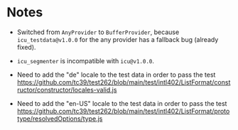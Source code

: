# Notes

- Switched from `AnyProvider` to `BufferProvider`, because `icu_testdata@v1.0.0` for the any provider
has a fallback bug (already fixed).

- `icu_segmenter` is incompatible with `icu@v1.0.0`.

- Need to add the "de" locale to the test data in order to pass the test
https://github.com/tc39/test262/blob/main/test/intl402/ListFormat/constructor/constructor/locales-valid.js

- Need to add the "en-US" locale to the test data in order to pass the test
https://github.com/tc39/test262/blob/main/test/intl402/ListFormat/prototype/resolvedOptions/type.js